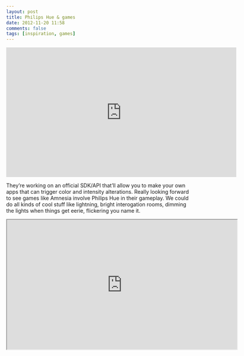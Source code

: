 ```yaml
---
layout: post
title: Philips Hue & games
date: 2012-11-20 11:58
comments: false
tags: [inspiration, games]
---
```


<iframe width="620" height="349" src="https://www.youtube.com/embed/IT5W_Mjuz5I" frameborder="0" allowfullscreen></iframe>

They’re working on an official SDK/API that’ll allow you to make your own apps that can trigger color and intensity alterations. Really looking forward to see games like Amnesia involve Philips Hue in their gameplay. We could do all kinds of cool stuff like lightning, bright interogation rooms, dimming the lights when things get eerie, flickering you name it.

<iframe width="620" height="349" src="https://www.youtube.com/embed/u1nY_5-UrY4" allowfullscreen></iframe>
